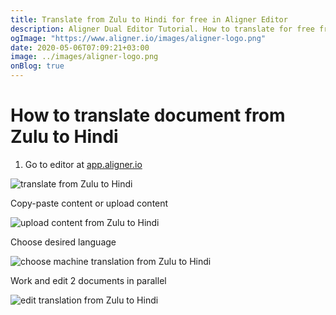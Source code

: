 ```yaml
---
title: Translate from Zulu to Hindi for free in Aligner Editor
description: Aligner Dual Editor Tutorial. How to translate for free from Zulu to Hindi. Aligner is multilingual document management platform. 
ogImage: "https://www.aligner.io/images/aligner-logo.png"
date: 2020-05-06T07:09:21+03:00
image: ../images/aligner-logo.png
onBlog: true
---
```


# How to translate document from Zulu to Hindi

1. Go to editor at [app.aligner.io](https://app.aligner.io "Aligner App web page")

![translate from Zulu to Hindi](../aligner-blank-editor.png "translate from Zulu to Hindi")

Copy-paste content or upload content

![upload content from Zulu to Hindi](../aligner-uploaded-document.png "upload content from Zulu to Hindi")

Choose desired language

![choose machine translation from Zulu to Hindi](../aligner-language-dropdown.png "choose machine translation from Zulu to Hindi")

Work and edit 2 documents in parallel

![edit translation from Zulu to Hindi](../aligner-double-sitded-editor.png "edit translation from Zulu to Hindi")

